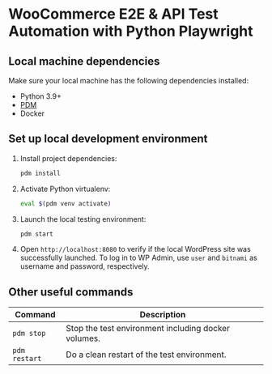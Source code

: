 # WooCommerce E2E & API Test Automation with Python Playwright

## Local machine dependencies

Make sure your local machine has the following dependencies installed:

- Python 3.9+
- [PDM](https://pdm-project.org)
- Docker

## Set up local development environment

1. Install project dependencies:
   ```bash
   pdm install
   ```
1. Activate Python virtualenv:
   ```bash
   eval $(pdm venv activate)
   ```
1. Launch the local testing environment:
   ```bash
   pdm start
   ```
1. Open `http://localhost:8080` to verify if the local WordPress site was successfully launched. To log in to WP Admin, use `user` and `bitnami` as username and password, respectively.

## Other useful commands

| Command       | Description                                         |
| ------------- | --------------------------------------------------- |
| `pdm stop`    | Stop the test environment including docker volumes. |
| `pdm restart` | Do a clean restart of the test environment.         |
